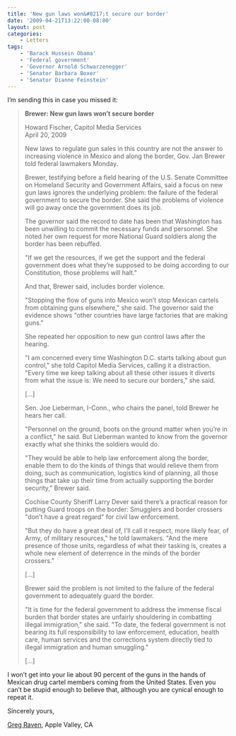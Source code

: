 ```yaml
---
title: 'New gun laws won&#8217;t secure our border'
date: '2009-04-21T13:22:00-08:00'
layout: post
categories:
    - Letters
tags:
    - 'Barack Hussein Obama'
    - 'Federal government'
    - 'Governor Arnold Schwarzenegger'
    - 'Senator Barbara Boxer'
    - 'Senator Dianne Feinstein'
---
```


I’m sending this in case you missed it:

> **Brewer: New gun laws won’t secure border**
> 
> Howard Fischer, Capitol Media Services  
> April 20, 2009
> 
> New laws to regulate gun sales in this country are not the answer to increasing violence in Mexico and along the border, Gov. Jan Brewer told federal lawmakers Monday.
> 
> Brewer, testifying before a field hearing of the U.S. Senate Committee on Homeland Security and Government Affairs, said a focus on new gun laws ignores the underlying problem: the failure of the federal government to secure the border. She said the problems of violence will go away once the government does its job.
> 
> The governor said the record to date has been that Washington has been unwilling to commit the necessary funds and personnel. She noted her own request for more National Guard soldiers along the border has been rebuffed.
> 
> "If we get the resources, if we get the support and the federal government does what they’re supposed to be doing according to our Constitution, those problems will halt."
> 
> And that, Brewer said, includes border violence.
> 
> "Stopping the flow of guns into Mexico won’t stop Mexican cartels from obtaining guns elsewhere," she said. The governor said the evidence shows "other countries have large factories that are making guns."
> 
> She repeated her opposition to new gun control laws after the hearing.
> 
> "I am concerned every time Washington D.C. starts talking about gun control," she told Capitol Media Services, calling it a distraction. "Every time we keep talking about all these other issues it diverts from what the issue is: We need to secure our borders," she said.
> 
> \[...\]
> 
> Sen. Joe Lieberman, I-Conn., who chairs the panel, told Brewer he hears her call.
> 
> "Personnel on the ground, boots on the ground matter when you’re in a conflict," he said. But Lieberman wanted to know from the governor exactly what she thinks the soldiers would do.
> 
> "They would be able to help law enforcement along the border, enable them to do the kinds of things that would relieve them from doing, such as communication, logistics kind of planning, all those things that take up their time from actually supporting the border security," Brewer said.
> 
> Cochise County Sheriff Larry Dever said there’s a practical reason for putting Guard troops on the border: Smugglers and border crossers "don’t have a great regard" for civil law enforcement.
> 
> "But they do have a great deal of, I’ll call it respect, more likely fear, of Army, of military resources," he told lawmakers. "And the mere presence of those units, regardless of what their tasking is, creates a whole new element of deterrence in the minds of the border crossers."
> 
> \[...\]
> 
> Brewer said the problem is not limited to the failure of the federal government to adequately guard the border.
> 
> "It is time for the federal government to address the immense fiscal burden that border states are unfairly shouldering in combatting illegal immigration," she said. "To date, the federal government is not bearing its full responsibility to law enforcement, education, health care, human services and the corrections system directly tied to illegal immigration and human smuggling."
> 
> \[...\]

I won’t get into your lie about 90 percent of the guns in the hands of Mexican drug cartel members coming from the United States. Even you can’t be stupid enough to believe that, although you are cynical enough to repeat it.

Sincerely yours,

[Greg Raven](https://www.gregraven.org/), Apple Valley, CA